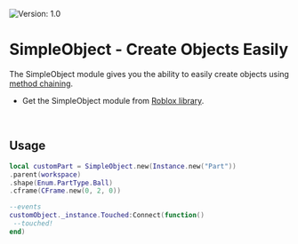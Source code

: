 ![Version: 1.0](https://img.shields.io/badge/Version-1.0-blue?style=for-the-badge)

# SimpleObject - Create Objects Easily

The SimpleObject module gives you the ability to easily create objects using [method chaining](https://en.wikipedia.org/wiki/Method_chaining).
<br>

- Get the SimpleObject module from [Roblox library](https://www.roblox.com/library/6834982845/SimpleObject-Create-Objects-Easily).

<br>

## Usage

```lua
local customPart = SimpleObject.new(Instance.new("Part"))
.parent(workspace)
.shape(Enum.PartType.Ball)
.cframe(CFrame.new(0, 2, 0))

--events
customObject._instance.Touched:Connect(function()
 --touched!
end)
```
